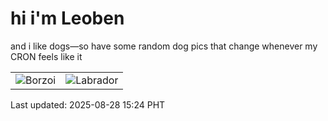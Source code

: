 # hi i'm Leoben

and i like dogs—so have some random dog pics that change whenever my CRON feels like it

|  |  |
|--------|----------|
| ![Borzoi](https://random-dog-vercel.vercel.app/api/random-borzoi?v=1756365876) | ![Labrador](https://random-dog-vercel.vercel.app/api/random-labrador?v=1756365876) |

Last updated: 2025-08-28 15:24 PHT
